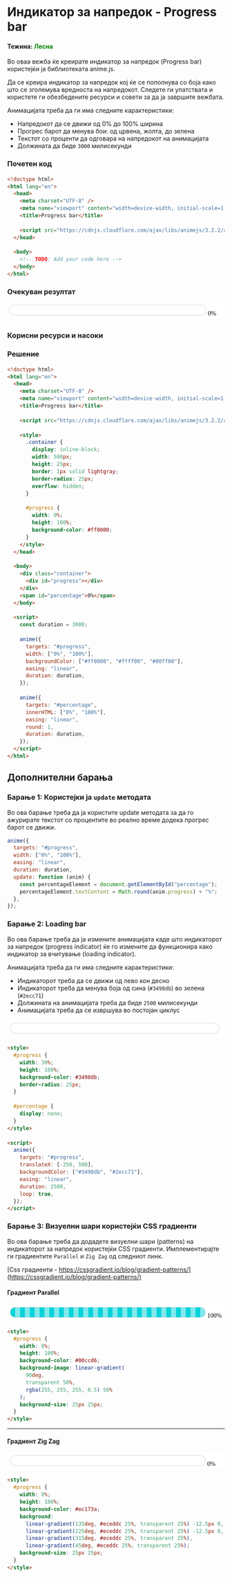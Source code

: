 # Индикатор за напредок - Progress bar

#### Тежина: <span style="color: green">Лесна</span>

Во оваа вежба ќе креирате индикатор за напредок (Progress bar) користејќи ја библиотеката anime.js.

Да се креира индикатор за напредок кој ќе се пополнува со боја како што се зголемува вредноста на напредокот. Следете ги упатствата и користете ги обезбедените ресурси и совети за да ја завршите вежбата.

Анимацијата треба да ги има следните карактеристики:

- Напредокот да се движи од 0% до 100% ширина
- Прогрес барот да менува бои: од црвена, жолта, до зелена
- Текстот со проценти да одговара на напредокот на анимацијата
- Должината да биде `3000` милисекунди

### Почетен код

```html
<!doctype html>
<html lang="en">
  <head>
    <meta charset="UTF-8" />
    <meta name="viewport" content="width=device-width, initial-scale=1.0" />
    <title>Progress bar</title>

    <script src="https://cdnjs.cloudflare.com/ajax/libs/animejs/3.2.2/anime.min.js"></script>
  </head>

  <body>
    <!-- TODO: Add your code here -->
  </body>
</html>
```

### Очекуван резултат

![Progressbar](./loading-bar.gif)

### Корисни ресурси и насоки

### Решение

```html
<!doctype html>
<html lang="en">
  <head>
    <meta charset="UTF-8" />
    <meta name="viewport" content="width=device-width, initial-scale=1.0" />
    <title>Progress bar</title>

    <script src="https://cdnjs.cloudflare.com/ajax/libs/animejs/3.2.2/anime.min.js"></script>

    <style>
      .container {
        display: inline-block;
        width: 500px;
        height: 25px;
        border: 1px solid lightgray;
        border-radius: 25px;
        overflow: hidden;
      }

      #progress {
        width: 0%;
        height: 100%;
        background-color: #ff0000;
      }
    </style>
  </head>

  <body>
    <div class="container">
      <div id="progress"></div>
    </div>
    <span id="percentage">0%</span>
  </body>

  <script>
    const duration = 3000;

    anime({
      targets: "#progress",
      width: ["0%", "100%"],
      backgroundColor: ["#ff0000", "#ffff00", "#00ff00"],
      easing: "linear",
      duration: duration,
    });

    anime({
      targets: "#percentage",
      innerHTML: ["0%", "100%"],
      easing: "linear",
      round: 1,
      duration: duration,
    });
  </script>
</html>
```

## Дополнителни барања

### Барање 1: Користејки ја `update` методата

Во ова барање треба да ја користите update методата за да го ажурирате текстот со процентите во реално време додека прогрес барот се движи.

```js
anime({
  targets: "#progress",
  width: ["0%", "100%"],
  easing: "linear",
  duration: duration,
  update: function (anim) {
    const percentageElement = document.getElementById("percentage");
    percentageElement.textContent = Math.round(anim.progress) + "%";
  },
});
```

### Барање 2: Loading bar

Во ова барање треба да ја измените анимацијата каде што индикаторот за напредок (progress indicator) ќе го измените да функционира како индикатор за вчитување (loading indicator).

Анимацијата треба да ги има следните карактеристики:

- Индикаторот треба да се движи од лево кон десно
- Индикаторот треба да менува боја од сина (`#3498db`) во зелена (`#2ecc71`)
- Должината на анимацијата треба да биде `2500` милисекунди
- Анимацијата треба да се извршува во постојан циклус

![Progressbar](./loading.gif)

```html
<style>
  #progress {
    width: 30%;
    height: 100%;
    background-color: #3498db;
    border-radius: 25px;
  }

  #percentage {
    display: none;
  }
</style>

<script>
  anime({
    targets: "#progress",
    translateX: [-250, 500],
    backgroundColor: ["#3498db", "#2ecc71"],
    easing: "linear",
    duration: 2500,
    loop: true,
  });
</script>
```

### Барање 3: Визуелни шари користејќи CSS градиенти

Во ова барање треба да додадете визуелни шари (patterns) на индикаторот за напредок користејќи CSS градиенти. Имплементирајте ги градиентите `Parallel` и `Zig Zag` од следниот линк.

[Css градиенти - https://cssgradient.io/blog/gradient-patterns/](https://cssgradient.io/blog/gradient-patterns/)

#### Градиент Parallel

![Progressbar](./loading-lines.gif)

```html
<style>
  #progress {
    width: 0%;
    height: 100%;
    background-color: #00ccd6;
    background-image: linear-gradient(
      90deg,
      transparent 50%,
      rgba(255, 255, 255, 0.5) 50%
    );
    background-size: 25px 25px;
  }
</style>
```

---

#### Градиент Zig Zag

![Progressbar](./loading-zigzag.gif)

```html
<style>
  #progress {
    width: 0%;
    height: 100%;
    background-color: #ec173a;
    background:
      linear-gradient(135deg, #eceddc 25%, transparent 25%) -12.5px 0,
      linear-gradient(225deg, #eceddc 25%, transparent 25%) -12.5px 0,
      linear-gradient(315deg, #eceddc 25%, transparent 25%),
      linear-gradient(45deg, #eceddc 25%, transparent 25%);
    background-size: 25px 25px;
  }
</style>
```
